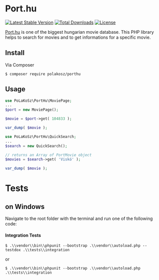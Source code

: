 # Port.hu

[![Latest Stable Version](https://poser.pugx.org/polakosz/porthu/v/stable)](https://packagist.org/packages/polakosz/porthu)
[![Total Downloads](https://poser.pugx.org/polakosz/porthu/downloads)](https://packagist.org/packages/polakosz/porthu)
[![License](https://poser.pugx.org/polakosz/porthu/license)](https://packagist.org/packages/polakosz/porthu)

[Port.hu](https://port.hu/) is one of the biggest hungarian movie database. This PHP library helps to search for movies and to get informations for a specific movie.

## Install

Via Composer

`$ composer require polakosz/porthu`

## Usage

```` php
use PoLaKoSz\PortHu\MoviePage;
...
$port = new MoviePage();

$movie = $port->get( 104833 );

var_dump( $movie );
````

```` php
use PoLaKoSz\PortHu\QuickSearch;
...
$search = new QuickSearch();

// returns an Array of PortMovie object
$movies = $search->get( 'Viskó' );

var_dump( $movie );
````

# Tests

## on Windows

Navigate to the root folder with the terminal and run one of the following code:

#### Integration Tests

`$ .\\vendor\\bin\\phpunit --bootstrap .\\vendor\\autoload.php --testdox .\\tests\\integration`

or 

`$ .\\vendor\\bin\\phpunit --bootstrap .\\vendor\\autoload.php .\\tests\\integration`
